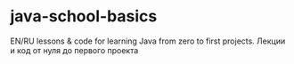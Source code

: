 # java-school-basics
EN/RU lessons &amp; code for learning Java from zero to first projects. Лекции и код от нуля до первого проекта
